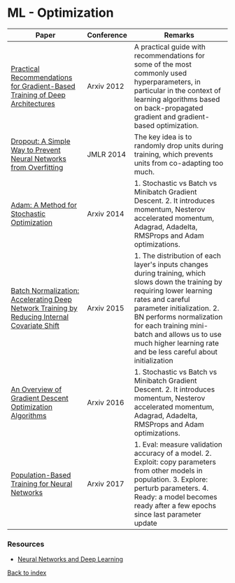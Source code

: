 # ML - Optimization
|Paper|Conference|Remarks
|--|--|--|
|[Practical Recommendations for Gradient-Based Training of Deep Architectures](https://arxiv.org/abs/1206.5533)|Arxiv 2012| A practical guide with recommendations for some of the most commonly used hyperparameters, in particular in the context of learning algorithms based on back-propagated gradient and gradient-based optimization.|
|[Dropout: A Simple Way to Prevent Neural Networks from Overfitting](http://jmlr.org/papers/volume15/srivastava14a.old/srivastava14a.pdf)|JMLR 2014|The key idea is to randomly drop units during training, which prevents units from co-adapting too much.|
|[Adam: A Method for Stochastic Optimization](https://arxiv.org/pdf/1412.6980)|Arxiv 2014| 1. Stochastic vs Batch vs Minibatch Gradient Descent. 2. It introduces momentum, Nesterov accelerated momentum, Adagrad, Adadelta, RMSProps and Adam optimizations.|
|[Batch Normalization: Accelerating Deep Network Training by Reducing Internal Covariate Shift](https://arxiv.org/pdf/1502.03167)|Arxiv 2015| 1. The distribution of each layer's inputs changes during training, which slows down the training by requiring lower learning rates and careful parameter initialization. 2. BN performs normalization for each training mini-batch and allows us to use much higher learning rate and be less careful about initialization|
|[An Overview of Gradient Descent Optimization Algorithms](https://pdfs.semanticscholar.org/e2dc/8810671f76927d862e63faa29c401bdec5da.pdf)|Arxiv 2016| 1. Stochastic vs Batch vs Minibatch Gradient Descent. 2. It introduces momentum, Nesterov accelerated momentum, Adagrad, Adadelta, RMSProps and Adam optimizations.|
|[Population-Based Training for Neural Networks](https://arxiv.org/abs/1711.09846)|Arxiv 2017| 1. Eval: measure validation accuracy of a model. 2. Exploit: copy parameters from other models in population. 3. Explore: perturb  parameters. 4. Ready: a model becomes ready after a few epochs since last parameter update|

### Resources
- [Neural Networks and Deep Learning](http://neuralnetworksanddeeplearning.com/)

[Back to index](../README.md)
<!--stackedit_data:
eyJoaXN0b3J5IjpbLTE1OTg0MDU2NSwxNDY5MjQzMDkxLDIwOT
U1MTE3NDhdfQ==
-->